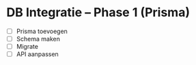 # DB Integratie – Phase 1 (Prisma)

- [ ] Prisma toevoegen
- [ ] Schema maken
- [ ] Migrate
- [ ] API aanpassen
